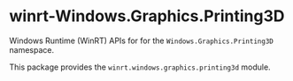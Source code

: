 <!-- warning: Please don't edit this file. It was automatically generated. -->

# winrt-Windows.Graphics.Printing3D

Windows Runtime (WinRT) APIs for for the `Windows.Graphics.Printing3D` namespace.

This package provides the `winrt.windows.graphics.printing3d` module.
